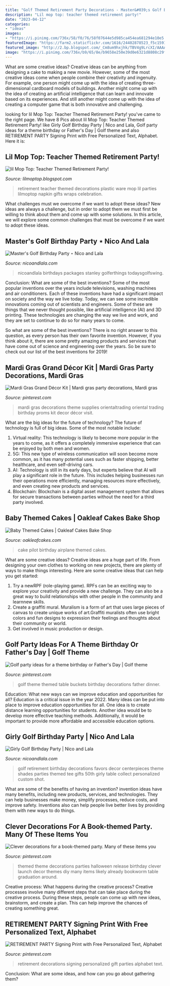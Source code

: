 ```yaml
---
title: "Golf Themed Retirement Party Decorations - Master&#039;s Golf Birthday Party ⋆ Nico And Lala"
description: "Lil mop top: teacher themed retirement party!"
date: "2023-04-12"
categories:
- "ideas"
images:
- "https://i.pinimg.com/736x/58/f0/76/58f07644e5d985ca454ea681294e10e5.jpg"
featuredImage: "https://farm2.staticflickr.com/1616/24402878523_f5c15910eb_b.jpg"
featured_image: "http://2.bp.blogspot.com/_Cm8um9hxjhk/TBV4g9LrcXI/AAAAAAAAAy0/0adAJXHw8m4/s1600/IMG_2115.JPG"
image: "https://i.pinimg.com/736x/b9/65/8e/b9658e250e39d0e6321d8808c29f18e6.jpg"
---
```



What are some creative ideas?
Creative ideas can be anything from designing a cake to making a new movie. However, some of the most creative ideas come when people combine their creativity and ingenuity. For example, one person might come up with the idea of creating three-dimensional cardboard models of buildings. Another might come up with the idea of creating an artificial intelligence that can learn and innovate based on its experiences. And still another might come up with the idea of creating a computer game that is both innovative and challenging.

	

		
looking for lil Mop Top: Teacher Themed Retirement Party! you've came to the right page. We have 8 Pics about lil Mop Top: Teacher Themed Retirement Party! like Girly Golf Birthday Party | Nico and Lala, Golf party ideas for a theme birthday or Father&#039;s Day | Golf theme and also RETIREMENT PARTY Signing Print with Free Personalized Text, Alphabet. Here it is:
		
    
## Lil Mop Top: Teacher Themed Retirement Party!

<img loading=lazy src="http://2.bp.blogspot.com/_Cm8um9hxjhk/TBV4g9LrcXI/AAAAAAAAAy0/0adAJXHw8m4/s1600/IMG_2115.JPG" onerror="this.onerror=null;this.src='https://tse4.mm.bing.net/th?id=OIP.HAaNyLx_plaLUdho3u5RgwHaJ4&amp;pid=15.1';" alt="lil Mop Top: Teacher Themed Retirement Party!">

_Source: lilmoptop.blogspot.com_

>retirement teacher themed decorations plastic ware mop lil parties lilmoptop napkin gifts wraps celebration. 

	

What challenges must we overcome if we want to adopt these ideas?
New ideas are always a challenge, but in order to adopt them we must first be willing to think about them and come up with some solutions. In this article, we will explore some common challenges that must be overcome if we want to adopt these ideas.

    
## Master&#039;s Golf Birthday Party ⋆ Nico And Lala

<img loading=lazy src="https://www.nicoandlala.com/wp-content/uploads/2016/06/Masters-party-centerpiece-of-GolfBalls.jpg" onerror="this.onerror=null;this.src='https://tse2.mm.bing.net/th?id=OIP.tCX8pqn0lslA16yqK5wSeQAAAA&amp;pid=15.1';" alt="Master&#039;s Golf Birthday Party ⋆ Nico and Lala">

_Source: nicoandlala.com_

>nicoandlala birthdays packages stanley golferthings todaysgolfswing. 

	

Conclusion: What are some of the best inventions?
Some of the most popular inventions over the years include televisions, washing machines and air conditioners. Each of these inventions have had a significant impact on society and the way we live today. 
Today, we can see some incredible innovations coming out of scientists and engineers. Some of these are things that we never thought possible, like artificial intelligence (AI) and 3D printing. These technologies are changing the way we live and work, and they are set to continue to do so for many years to come. 

So what are some of the best inventions? There is no right answer to this question, as every person has their own favorite invention. However, if you think about it, there are some pretty amazing products and services that have come out of science and engineering over the years. So be sure to check out our list of the best inventions for 2019!

    
## Mardi Gras Grand Décor Kit | Mardi Gras Party Decorations, Mardi Gras

<img loading=lazy src="https://i.pinimg.com/736x/0d/ef/b3/0defb36e3b4ea095136b021936f3e481--mardi-gras-th-birthday.jpg" onerror="this.onerror=null;this.src='https://tse3.mm.bing.net/th?id=OIP.40OWy_7mfsgzzDh8yLoWKQHaHa&amp;pid=15.1';" alt="Mardi Gras Grand Décor Kit | Mardi gras party decorations, Mardi gras">

_Source: pinterest.com_

>mardi gras decorations theme supplies orientaltrading oriental trading birthday proms kit decor décor visit. 

	

What are the big ideas for the future of technology?
The future of technology is full of big ideas. Some of the most notable include:
1. Virtual reality: This technology is likely to become more popular in the years to come, as it offers a completely immersive experience that can be enjoyed by both men and women.
2. 5G: This new type of wireless communication will soon become more common, as it has many potential uses such as faster shipping, better healthcare, and even self-driving cars.
3. AI: Technology is still in its early days, but experts believe that AI will play a significant role in the future. This includes helping businesses run their operations more efficiently, managing resources more effectively, and even creating new products and services.
4. Blockchain: Blockchain is a digital asset management system that allows for secure transactions between parties without the need for a third party involved.

    
## Baby Themed Cakes | Oakleaf Cakes Bake Shop

<img loading=lazy src="https://farm2.staticflickr.com/1616/24402878523_f5c15910eb_b.jpg" onerror="this.onerror=null;this.src='https://tse3.mm.bing.net/th?id=OIP.vrFtDKIyA7NOQy-dSgPyDwHaLH&amp;pid=15.1';" alt="Baby Themed Cakes | Oakleaf Cakes Bake Shop">

_Source: oakleafcakes.com_

>cake pilot birthday airplane themed cakes. 

	

What are some creative ideas?
Creative ideas are a huge part of life. From designing your own clothes to working on new projects, there are plenty of ways to make things interesting. Here are some creative ideas that can help you get started: 
1. Try a newRPF (role-playing game). RPFs can be an exciting way to explore your creativity and provide a new challenge. They can also be a great way to build relationships with other people in the community and learnnew skills. 
2. Create a graffiti mural. Muralism is a form of art that uses large pieces of canvas to create unique works of art.Graffiti muralists often use bright colors and fun designs to expression their feelings and thoughts about their community or world. 
3. Get involved in music production or design.

    
## Golf Party Ideas For A Theme Birthday Or Father&#039;s Day | Golf Theme

<img loading=lazy src="https://i.pinimg.com/736x/58/f0/76/58f07644e5d985ca454ea681294e10e5.jpg" onerror="this.onerror=null;this.src='https://tse2.mm.bing.net/th?id=OIP.gSqPLZJiY6v_wS3LlVExsAHaJ3&amp;pid=15.1';" alt="Golf party ideas for a theme birthday or Father&#039;s Day | Golf theme">

_Source: pinterest.com_

>golf theme themed table buckets birthday decorations father dinner. 

	

Education: What new ways can we improve education and opportunities for all?
Education is a critical issue in the year 2022. Many ideas can be put into place to improve education opportunities for all. One idea is to create distance learning opportunities for students. Another idea would be to develop more effective teaching methods. Additionally, it would be important to provide more affordable and accessible education options.

    
## Girly Golf Birthday Party | Nico And Lala

<img loading=lazy src="https://www.nicoandlala.com/wp-content/uploads/2016/06/golf-party-decor.jpg" onerror="this.onerror=null;this.src='https://tse4.mm.bing.net/th?id=OIP.OSk_JZT4Svcbbx5PaA0UpAHaLH&amp;pid=15.1';" alt="Girly Golf Birthday Party | Nico and Lala">

_Source: nicoandlala.com_

>golf retirement birthday decorations favors decor centerpieces theme shades parties themed tee gifts 50th girly table collect personalized custom shot. 

	

What are some of the benefits of having an invention?
invention ideas have many benefits, including new products, services, and technologies. They can help businesses make money, simplify processes, reduce costs, and improve safety. Inventions also can help people live better lives by providing them with new ways to do things.

    
## Clever Decorations For A Book-themed Party. Many Of These Items You

<img loading=lazy src="https://s-media-cache-ak0.pinimg.com/736x/ea/6d/ed/ea6dede3f6ce2f9912efae33229ae713--book-theme-parties-book-themed-party.jpg" onerror="this.onerror=null;this.src='https://tse3.mm.bing.net/th?id=OIP.hzQW_8QjAt2yAdd8Qx97JQHaJ3&amp;pid=15.1';" alt="Clever decorations for a book-themed party. Many of these items you">

_Source: pinterest.com_

>themed theme decorations parties halloween release birthday clever launch decor themes diy many items likely already bookworm table graduation around. 

	

Creative process: What happens during the creative process?
Creative processes involve many different steps that can take place during the creative process. During these steps, people can come up with new ideas, brainstorm, and create a plan. This can help improve the chances of creating something great.

    
## RETIREMENT PARTY Signing Print With Free Personalized Text, Alphabet

<img loading=lazy src="https://i.pinimg.com/736x/b9/65/8e/b9658e250e39d0e6321d8808c29f18e6.jpg" onerror="this.onerror=null;this.src='https://tse3.mm.bing.net/th?id=OIP.ZewjLo5qW-jCj7vTPb8vJgHaF4&amp;pid=15.1';" alt="RETIREMENT PARTY Signing Print with Free Personalized Text, Alphabet">

_Source: pinterest.com_

>retirement decorations signing personalized gift parties alphabet text. 

	

Conclusion: What are some ideas, and how can you go about gathering them?
 

